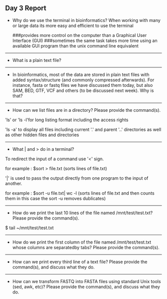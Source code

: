 ## Day 3 Report

* Why do we use the terminal in bioinformatics?
   When working with many or large data its more easy and efficient to use the terminal
   
   ###provides more control on the computer than a Graphical User Interface (GUI)
    ###sometimes the same task takes more time using an available GUI program than the unix command line equivalent



---
* What is a plain text file?



---
* In bioinformatics, most of the data are stored in plain text files with added syntax/structure (and commonly compressed afterwards). For instance, fasta or fastq files we have discussed them today, but also SAM, BED, GTF, VCF and others (to be discussed next week). Why is that?



---
* How can we list files are in a directory? Please provide the command(s).


'ls' 
or 'ls -l'for long listing format including the access rights

'ls -a' to display all files including current '.' and parent '..' directories as well as other hidden files and directories

---
* What | and > do in a terminal?


To redirect the input of a command use '<' sign.

for example : $sort > file.txt  (sorts lines of file.txt)



'|' is used to pass  the output directly from one program to the input of another.

for example : $sort -u file.txt| wc -l  (sorts lines of file.txt and then counts them in this case the sort -u removes dublicates)


---
* How do we print the last 10 lines of the file named /mnt/test/test.txt? Please provide the command(s).

$ tail ~/mnt/test/test.txt


---
* How do we print the first column of the file named /mnt/test/test.txt whose columns are separatedby tabs? Please provide the command(s).

---
* How can we print every third line of a text file? Please provide the command(s), and discuss what they do.


---
* How can we transform FASTQ into FASTA files using standard Unix tools (sed, awk, etc)? Please provide the command(s), and discuss what they do.

